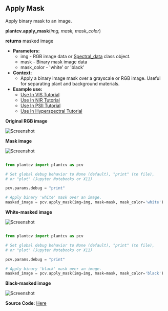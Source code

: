## Apply Mask

Apply binary mask to an image.

**plantcv.apply_mask**(*img, mask, mask_color*)

**returns** masked image

- **Parameters:**
    - img - RGB image data or [Spectral_data](Spectral_data.md) class object. 
    - mask - Binary mask image data
    - mask_color - 'white' or 'black'
- **Context:**
    - Apply a binary image mask over a grayscale or RGB image. Useful for separating plant and background materials.
- **Example use:**
    - [Use In VIS Tutorial](tutorials/vis_tutorial.md)
    - [Use In NIR Tutorial](tutorials/nir_tutorial.md)
    - [Use In PSII Tutorial](tutorials/psII_tutorial.md)
    - [Use In Hyperspectral Tutorial](tutorials/hyperspectral_tutorial.md)

**Original RGB image**

![Screenshot](img/documentation_images/apply_mask/original_image.jpg)

**Mask image**

![Screenshot](img/documentation_images/apply_mask/mask.jpg)

```python

from plantcv import plantcv as pcv

# Set global debug behavior to None (default), "print" (to file), 
# or "plot" (Jupyter Notebooks or X11)

pcv.params.debug = "print"

# Apply binary 'white' mask over an image. 
masked_image = pcv.apply_mask(img=img, mask=mask, mask_color='white')

```

**White-masked image**

![Screenshot](img/documentation_images/apply_mask/white_masked_image.jpg)

```python

from plantcv import plantcv as pcv

# Set global debug behavior to None (default), "print" (to file), 
# or "plot" (Jupyter Notebooks or X11)

pcv.params.debug = "print"

# Apply binary 'black' mask over an image.
masked_image = pcv.apply_mask(img=img, mask=mask, mask_color='black')

```
  
**Black-masked image**

![Screenshot](img/documentation_images/apply_mask/black_masked_image.jpg)

**Source Code:** [Here](https://github.com/danforthcenter/plantcv/blob/master/plantcv/plantcv/apply_mask.py)
